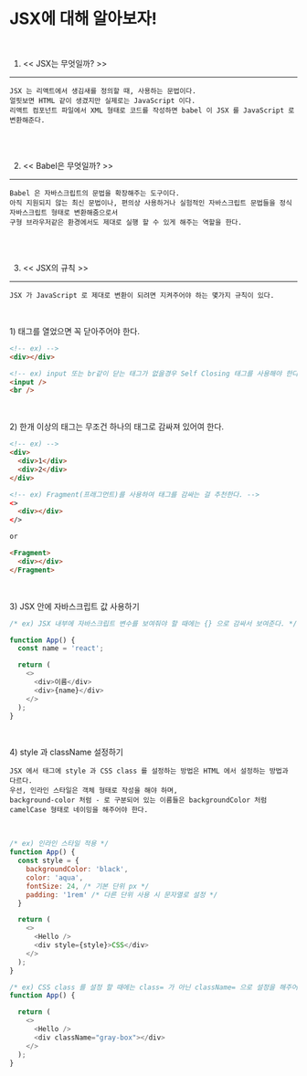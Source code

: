 # JSX에 대해 알아보자!

<br />

1. << JSX는 무엇일까? >>
---
```
JSX 는 리액트에서 생김새를 정의할 때, 사용하는 문법이다. 
얼핏보면 HTML 같이 생겼지만 실제로는 JavaScript 이다.
리액트 컴포넌트 파일에서 XML 형태로 코드를 작성하면 babel 이 JSX 를 JavaScript 로 변환해준다.
```

<br /><br />

2. << Babel은 무엇일까? >>
---
```
Babel 은 자바스크립트의 문법을 확장해주는 도구이다.
아직 지원되지 않는 최신 문법이나, 편의상 사용하거나 실험적인 자바스크립트 문법들을 정식 자바스크립트 형태로 변환해줌으로서 
구형 브라우저같은 환경에서도 제대로 실행 할 수 있게 해주는 역할을 한다.
```

<br /><br />

3. << JSX의 규칙 >>
---
```
JSX 가 JavaScript 로 제대로 변환이 되려면 지켜주어야 하는 몇가지 규칙이 있다.
```

<br />

1\) 태그를 열었으면 꼭 닫아주어야 한다.
```html
<!-- ex) -->
<div></div> 

<!-- ex) input 또는 br같이 닫는 태그가 없을경우 Self Closing 태그를 사용해야 한다. -->
<input />
<br />
```

<br />

2\) 한개 이상의 태그는 무조건 하나의 태그로 감싸져 있어여 한다.
```html
<!-- ex) -->
<div>
  <div>1</div>
  <div>2</div>
</div>

<!-- ex) Fragment(프래그먼트)를 사용하여 태그를 감싸는 걸 추천한다. -->
<>
  <div></div>
</>

or

<Fragment>
  <div></div>
</Fragment>
```

<br />

3\) JSX 안에 자바스크립트 값 사용하기
```javascript
/* ex) JSX 내부에 자바스크립트 변수를 보여줘야 할 때에는 {} 으로 감싸서 보여준다. */

function App() {
  const name = 'react';

  return (
    <>
      <div>이름</div>
      <div>{name}</div>
    </>
  );
}
```

<br />

4\) style 과 className 설정하기
```
JSX 에서 태그에 style 과 CSS class 를 설정하는 방법은 HTML 에서 설정하는 방법과 다르다.
우선, 인라인 스타일은 객체 형태로 작성을 해야 하며, 
background-color 처럼 - 로 구분되어 있는 이름들은 backgroundColor 처럼 camelCase 형태로 네이밍을 해주어야 한다.
```

<br />

```javascript
/* ex) 인라인 스타일 적용 */
function App() {
  const style = {
    backgroundColor: 'black',
    color: 'aqua',
    fontSize: 24, /* 기본 단위 px */
    padding: '1rem' /* 다른 단위 사용 시 문자열로 설정 */
  }

  return (
    <>
      <Hello />
      <div style={style}>CSS</div>
    </>
  );
}

/* ex) CSS class 를 설정 할 때에는 class= 가 아닌 className= 으로 설정을 해주어야 한다. */
function App() {

  return (
    <>
      <Hello />
      <div className="gray-box"></div>
    </>
  );
}
```
